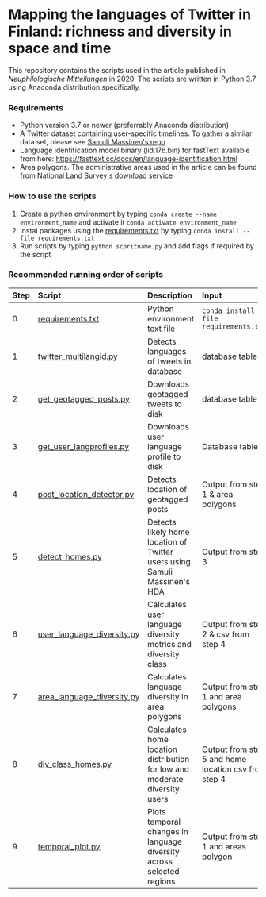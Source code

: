 # Mapping the languages of Twitter in Finland: richness and diversity in space and time 
This repository contains the scripts used in the article published in *Neuphilologische Mitteilungen* in 2020. The scripts are written in Python 3.7 using Anaconda distribution specifically.

### Requirements
* Python version 3.7 or newer (preferrably Anaconda distribution)
* A Twitter dataset containing user-specific timelines. To gather a similar data set, please see [Samuli Massinen's repo](https://github.com/DigitalGeographyLab/cross-border-mobility-twitter)
* Language identification model binary (lid.176.bin) for fastText available from here: https://fasttext.cc/docs/en/language-identification.html
* Area polygons. The administrative areas used in the article can be found from National Land Survey's [download service](https://tiedostopalvelu.maanmittauslaitos.fi/tp/kartta?lang=en) 

### How to use the scripts
1. Create a python environment by typing `conda create --name environment_name` and activate it `conda activate environment_name`
2. Instal packages using the [requirements.txt](requirements.txt) by typing `conda install --file requirements.txt`
3. Run scripts by typing `python scpritname.py` and add flags if required by the script

### Recommended running order of scripts
| Step | Script | Description | Input | Output |
| ---- | :----- | :---------- | :---- | :----- |
| 0 | [requirements.txt](requirements.txt) | Python environment text file | `conda install --file requirements.txt` | Python environment |
| 1 | [twitter_multilangid.py](twitter_multilangid.py) | Detects languages of tweets in database | database table | database table |
| 2 | [get_geotagged_posts.py](get_geotagged_posts.py) | Downloads geotagged tweets to disk | database table | Pickled dataframe |
| 3 | [get_user_langprofiles.py](get_user_lang_profiles.py) | Downloads user language profile to disk | Database table | Pickled dataframe |
| 4 | [post_location_detector.py](post_location_detector.py) | Detects location of geotagged posts | Output from step 1 & area polygons | Pickled dataframe |
| 5 | [detect_homes.py](detect_homes.py) | Detects likely home location of Twitter users using Samuli Massinen's HDA | Output from step 3 | Pickled dataframe and csv files |
| 6 | [user_language_diversity.py](user_language_diversity.py) | Calculates user language diversity metrics and diversity class | Output from step 2 & csv from step 4 | Pickled dataframe and pdf plot |
| 7 | [area_language_diversity.py](area_language_diversity.py) | Calculates language diversity in area polygons | Output from step 1 and area polygons | Polygon geopackage |
| 8 | [div_class_homes.py](div_class_homes.py) | Calculates home location distribution for low and moderate diversity users | Output from step 5 and home location csv from step 4 | Pickled dataframe |
| 9 | [temporal_plot.py](temporal_plot.py) | Plots temporal changes in language diversity across selected regions | Output from step 1 and areas polygon | PDF plot |
